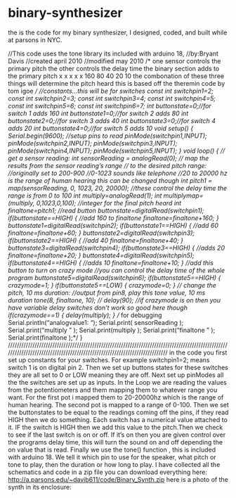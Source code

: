 binary-synthesizer
==================

the is the code for my binary synthesizer, I designed, coded, and built while at parsons in NYC.

//This code uses the tone library its included with arduino 18,
//by:Bryant Davis
//created april 2010
//modified may 2010
/*
one sensor controls the primary pitch
the other controls the delay time
the binary section adds to the primary pitch
x   x  x  x  x
160 80 40 20 10
the combonation of these three things will determine the pitch heard
this is based off the theremin code by tom igoe
*/
//constants…this will be for switches
const int switchpin1=2;
const int switchpin2=3;
const int switchpin3=4;
const int switchpin4=5;
const int switchpin5=6;
const int switchpin6=7;
int buttonstate=0;//for switch 1 adds 160
int buttonstate1=0;//for switch 2 adds 80
int buttonstate2=0;//for switch 3 adds 40
int buttonstate3=0;//for switch 4 adds 20
int buttonstate4=0;//for switch 5 adds 10
void setup()
{
Serial.begin(9600);
//setup pins to read
pinMode(switchpin1,INPUT);
pinMode(switchpin2,INPUT);
pinMode(switchpin3,INPUT);
pinMode(switchpin4,INPUT);
pinMode(switchpin5,INPUT);
}
void loop()
{
// get a sensor reading:
int sensorReading = analogRead(0);
// map the results from the sensor reading’s range
// to the desired pitch range:
//originally set to 200-900
//0-1023 sounds like telephone
//20 to 20000 hz is the range of human hearing this can be changed though
int pitch1 = map(sensorReading, 0, 1023, 20, 20000);
//these control the delay time the range is from 0 to 100
int multiply=analogRead(1);
int multiplymap=(multiply, 0,1023,0,100);
//integer for the final pitch heard
int finaltone=pitch1;
//read button
buttonstate=digitalRead(switchpin1);
if(buttonstate==HIGH)
{
//add 160 to finaltone
finaltone=finaltone+160;
}
buttonstate1=digitalRead(switchpin2);
if(buttonstate1==HIGH)
{
//add 60
finaltone=finaltone+60;
}
buttonstate2=digitalRead(switchpin3);
if(buttonstate2==HIGH)
{
//add 40
finaltone=finaltone+40;
}
buttonstate3=digitalRead(switchpin4);
if(buttonstate3==HIGH)
{
//adds 20
finaltone=finaltone+20;
}
buttonstate4=digitalRead(switchpin5);
if(buttonstate4==HIGH)
{
//adds 10
finaltone=finaltone+10;
}
//add this button to turn on crazy mode
//you can control the delay time of the whole program
buttonstate5=digitalRead(switchpin6);
if(buttonstate5==HIGH)
{
crazymode=1;
}
if(buttonstate5==LOW)
{
crazymode=0;
}
// change the pitch, 10 ms duration:
//output from pin8, play this tone value, 10 ms duration
tone(8, finaltone, 10);
// delay(90);
//if crazymode is on then you have variable delay switches don’t work so good here though
if(crazymode==1)
{
delay(multiply);
}
/* for debugging
Serial.println(“analogvalue1: “);
Serial.print( sensorReading );
Serial.print(“multiply ” );
Serial.print(multiply );
Serial.print(“finaltone ” );
Serial.print(finaltone );*/
}
///////////////////////////////////////////////////////////////////////////////////////////////////////////////////////////////////////////////////////////////////////////
in the code you first set up constants for your switches. For example switchpin1=2; means switch 1 is on digital pin 2. Then we set up buttons states for these switches
they are all set to 0 or LOW meaning they are off. Next set up pinModes all the the switches are set up as inputs. In the Loop we are reading the values from the potentiometers and them mapping them to whatever range you want. For the first pot i mapped them to 20-20000hz which is the range of human hearing. The second pot is mapped to a range of 0-100. Then we set the buttonstates to be equal to the readings coming off the pins, if they read HIGH then we do something. Each switch has a numerical value attached to it.
IF the switch is HIGH then we add this value to the pitch.Then we check to see if the last switch is on or off. If it’s on then you are given control over the programs delay time, this will turn the sound on and off depending the on value that is read. Finally we use the tone() function , this is included with arduino 18. We tell it which pin to use for the speaker, what pitch or tone to play, then the duration or how long to play.
I have collected all the schematics and code in a zip file you can download everything here:
http://a.parsons.edu/~davib611/code/Binary_Synth.zip
here is a photo of the synth in its enclosure:
